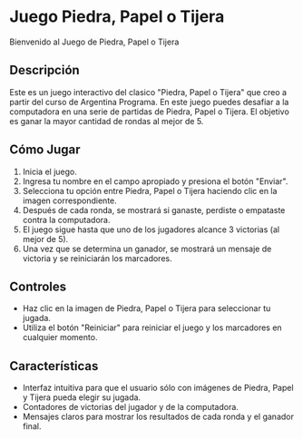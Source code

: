 # Juego Piedra, Papel o Tijera

Bienvenido al Juego de Piedra, Papel o Tijera

## Descripción

Este es un juego interactivo del clasico "Piedra, Papel o Tijera" que creo a partir del curso de Argentina Programa. En este juego puedes desafiar a la computadora en una serie de partidas de Piedra, Papel o Tijera. El objetivo es ganar la mayor cantidad de rondas al mejor de 5.

## Cómo Jugar

1. Inicia el juego.
2. Ingresa tu nombre en el campo apropiado y presiona el botón "Enviar".
3. Selecciona tu opción entre Piedra, Papel o Tijera haciendo clic en la imagen correspondiente.
4. Después de cada ronda, se mostrará si ganaste, perdiste o empataste contra la computadora.
5. El juego sigue hasta que uno de los jugadores alcance 3 victorias (al mejor de 5).
6. Una vez que se determina un ganador, se mostrará un mensaje de victoria y se reiniciarán los marcadores.

## Controles

- Haz clic en la imagen de Piedra, Papel o Tijera para seleccionar tu jugada.
- Utiliza el botón "Reiniciar" para reiniciar el juego y los marcadores en cualquier momento.

## Características

- Interfaz intuitiva para que el usuario sólo con imágenes de Piedra, Papel y Tijera pueda elegir su jugada.
- Contadores de victorias del jugador y de la computadora.
- Mensajes claros para mostrar los resultados de cada ronda y el ganador final.
